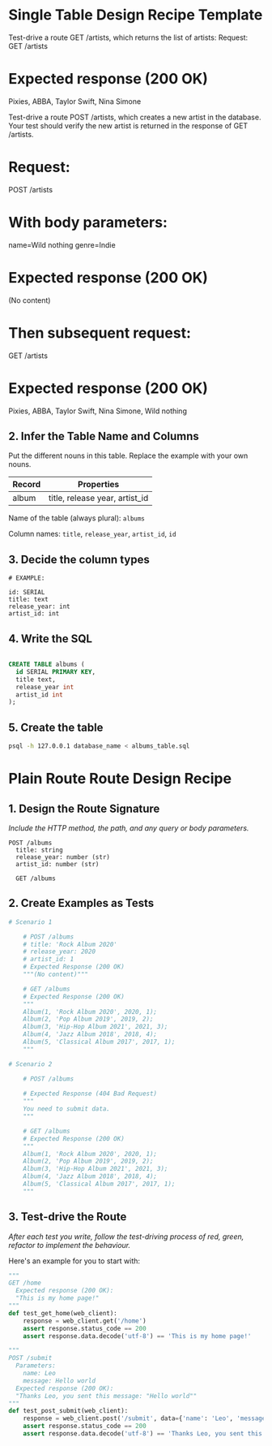 # Single Table Design Recipe Template

Test-drive a route GET /artists, which returns the list of artists:
Request:
GET /artists

# Expected response (200 OK)
Pixies, ABBA, Taylor Swift, Nina Simone


Test-drive a route POST /artists, which creates a new artist in the database. Your test should verify the new artist is returned in the response of GET /artists.
# Request:
POST /artists

# With body parameters:
name=Wild nothing
genre=Indie

# Expected response (200 OK)
(No content)

# Then subsequent request:
GET /artists

# Expected response (200 OK)
Pixies, ABBA, Taylor Swift, Nina Simone, Wild nothing

## 2. Infer the Table Name and Columns

Put the different nouns in this table. Replace the example with your own nouns.

| Record                | Properties                     |
| --------------------- | ------------------------------ |
| album                 | title, release year, artist_id |

Name of the table (always plural): `albums`

Column names: `title`, `release_year`, `artist_id`, `id`

## 3. Decide the column types

```
# EXAMPLE:

id: SERIAL
title: text
release_year: int
artist_id: int
```

## 4. Write the SQL

```sql

CREATE TABLE albums (
  id SERIAL PRIMARY KEY,
  title text,
  release_year int
  artist_id int
);
```

## 5. Create the table

```bash
psql -h 127.0.0.1 database_name < albums_table.sql
```


# Plain Route Route Design Recipe


## 1. Design the Route Signature

_Include the HTTP method, the path, and any query or body parameters._

```
POST /albums
  title: string
  release_year: number (str)
  artist_id: number (str)

  GET /albums
```

## 2. Create Examples as Tests

```python
# Scenario 1

    # POST /albums
    # title: 'Rock Album 2020'
    # release_year: 2020
    # artist_id: 1
    # Expected Response (200 OK)
    """(No content)"""

    # GET /albums
    # Expected Response (200 OK)
    """
    Album(1, 'Rock Album 2020', 2020, 1);
    Album(2, 'Pop Album 2019', 2019, 2);
    Album(3, 'Hip-Hop Album 2021', 2021, 3);
    Album(4, 'Jazz Album 2018', 2018, 4);
    Album(5, 'Classical Album 2017', 2017, 1);
    """

# Scenario 2

    # POST /albums
    
    # Expected Response (404 Bad Request)
    """
    You need to submit data.
    """

    # GET /albums
    # Expected Response (200 OK)
    """
    Album(1, 'Rock Album 2020', 2020, 1);
    Album(2, 'Pop Album 2019', 2019, 2);
    Album(3, 'Hip-Hop Album 2021', 2021, 3);
    Album(4, 'Jazz Album 2018', 2018, 4);
    Album(5, 'Classical Album 2017', 2017, 1);
    """

```

## 3. Test-drive the Route

_After each test you write, follow the test-driving process of red, green, refactor to implement the behaviour._

Here's an example for you to start with:

```python
"""
GET /home
  Expected response (200 OK):
  "This is my home page!"
"""
def test_get_home(web_client):
    response = web_client.get('/home')
    assert response.status_code == 200
    assert response.data.decode('utf-8') == 'This is my home page!'

"""
POST /submit
  Parameters:
    name: Leo
    message: Hello world
  Expected response (200 OK):
  "Thanks Leo, you sent this message: "Hello world""
"""
def test_post_submit(web_client):
    response = web_client.post('/submit', data={'name': 'Leo', 'message': 'Hello world'})
    assert response.status_code == 200
    assert response.data.decode('utf-8') == 'Thanks Leo, you sent this message: "Hello world"'
```
